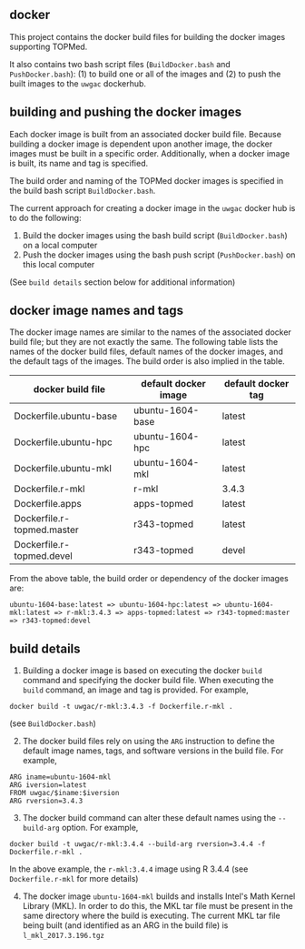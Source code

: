 ## docker ##

This project contains the docker build files for building the docker images supporting TOPMed.

It also contains two bash script files (`BuildDocker.bash` and `PushDocker.bash`):  (1) to build one or all of the images and (2) to push the built images to the `uwgac` dockerhub.

## building and pushing the docker images ##
Each docker image is built from an associated docker build file.  Because building a docker image is dependent upon another image, the docker images must be built in a specific order.  Additionally, when a docker image is built, its name and tag is specified.

The build order and naming of the TOPMed docker images is specified in the build bash script `BuildDocker.bash`.

The current approach for creating a docker image in the `uwgac` docker hub is to do the following:
1. Build the docker images using the bash build script (`BuildDocker.bash`) on a local computer
2. Push the docker images using the bash push script (`PushDocker.bash`) on this local computer

(See `build details` section below for additional information)
## docker image names and tags ##
The docker image names are similar to the names of the associated docker build file; but they are not exactly the same.  The following table lists the names of the docker build files, default names of the docker images, and the default tags of the images.  The build order is also implied in the table.

| docker build file | default docker image | default docker tag |
| --- | --- | --- |
| Dockerfile.ubuntu-base | ubuntu-1604-base | latest |
| Dockerfile.ubuntu-hpc | ubuntu-1604-hpc | latest |
| Dockerfile.ubuntu-mkl | ubuntu-1604-mkl | latest |
| Dockerfile.r-mkl | r-mkl | 3.4.3 |
| Dockerfile.apps | apps-topmed | latest |
| Dockerfile.r-topmed.master | r343-topmed | latest |
| Dockerfile.r-topmed.devel | r343-topmed | devel |

From the above table, the build order or dependency of the docker images are:

`ubuntu-1604-base:latest => ubuntu-1604-hpc:latest => ubuntu-1604-mkl:latest => r-mkl:3.4.3 => apps-topmed:latest => r343-topmed:master => r343-topmed:devel`

## build details ##
1. Building a docker image is based on executing the docker `build` command and specifying the docker build file.  When executing the `build` command, an image and tag is provided. For example,
```{r}
docker build -t uwgac/r-mkl:3.4.3 -f Dockerfile.r-mkl .
```
(see `BuildDocker.bash`)

2. The docker build files rely on using the `ARG` instruction to define the default image names, tags, and software versions in the build file.  For example,
```{r}
ARG iname=ubuntu-1604-mkl
ARG iversion=latest
FROM uwgac/$iname:$iversion
ARG rversion=3.4.3
```
3. The docker build command can alter these default names using the `--build-arg` option.  For example,
```{r}
docker build -t uwgac/r-mkl:3.4.4 --build-arg rversion=3.4.4 -f Dockerfile.r-mkl .
```
In the above example, the `r-mkl:3.4.4` image using R 3.4.4 (see `Dockerfile.r-mkl` for more details)

4. The docker image `ubuntu-1604-mkl` builds and installs Intel's Math Kernel Library (MKL).  In order to do this, the MKL tar file must be present in the same directory where the build is executing.  The current MKL tar file being built (and identified as an ARG in the build file) is `l_mkl_2017.3.196.tgz`
